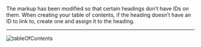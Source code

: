 The markup has been modified so that certain headings don’t have IDs on them. When creating your table of contents, if the heading doesn’t have an ID to link to, create one and assign it to the heading.

---

![tableOfContents](https://user-images.githubusercontent.com/44428775/99188340-bfe69900-275b-11eb-9273-dd3b6c137da5.gif)